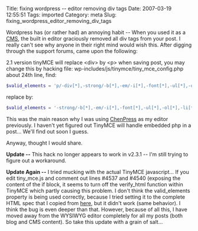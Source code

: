 Title: fixing wordpress -- editor removing div tags
Date: 2007-03-19 12:55:51
Tags: imported
Category: meta
Slug: fixing_wordpress_editor_removing_div_tags

Wordpress has (or rather had) an annoying habit -- When you used it as a <a href="http://en.wikipedia.org/wiki/Content_management_system" title="Content management system">CMS</a>, the built in editor graciously removed all div tags from your post. I really can't see why anyone in their right mind would wish this. After digging through the support forums, came upon the following:

2.1 version tinyMCE will replace &lt;div&gt; by &lt;p&gt; when saving post, you may change this by hacking file: wp-includes/js/tinymce/tiny_mce_config.php
about 24th line, find:

```php
$valid_elements = 'p/-div[*],-strong/-b[*],-em/-i[*],-font[*],-ul[*],-ol[*],-li[*],*[*]';
```

replace by:

```php
$valid_elements = '-strong/-b[*],-em/-i[*],-font[*],-ul[*],-ol[*],-li[*],*[*]';
```

This was the main reason why I was using <a href="http://groups.google.com/group/ChenPress" title="It really needs an official page...">ChenPress</a> as my editor previously.  I haven't yet figured out TinyMCE will handle embedded php in a post...  We'll find out soon I guess.

Anyway, thought I would share.

<strong>Update --</strong> This hack no longer appears to work in v2.3.1 -- I'm still trying to figure out a workaround.

<strong>Update Again --</strong> I tried mucking with the actual TinyMCE javascript...  If you edit tiny_mce.js and comment out lines #4537 and #4540 (exposing the content of the if block, it seems to turn off the verify_html function within TinyMCE which partly causing this problem.  I don't think the valid_elements property is being used correctly, because I tried setting it to the complete HTML spec that I copied from <a href="http://wiki.moxiecode.com/index.php/TinyMCE:Configuration/valid_elements#Default_rule_set:">here</a>, but it didn't work (same behavior).  I think the bug is even deeper than that.  However, because of all this, I have moved away from the WYSIWYG editor completely for all my posts (both blog and CMS content).  So take this update with a grain of salt...
